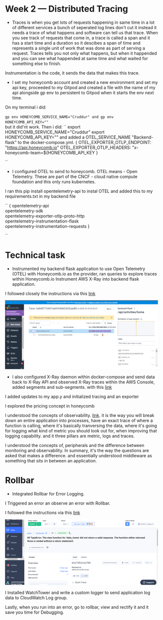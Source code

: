 # Week 2 — Distributed Tracing

- Traces is when you get lots of requests happening in same time in a lot of different services a bunch of seperated log lines don't cut it instead it needs a trace of what happens and software can tell us that trace. When you see track of requests that come in, a trace is called a span and it has a start time and a duration so it descibes a span of time and represents a single unit of work that was done as part of serving a request. Traces tells you not only what happens, but when it happended and you can see what happended at same time and what waited for something else to finish.

Instrumentation is the code, it sends the data that makes this trace.


- I set my honeycomb account and created a new environment and set my api key, proceeded to my Gitpod and created a file with the name of my api alongside gp env to persistent to Gitpod when it starts the env next time.

On my terminal i did:

``gp env HONEYCOMB_SERVICE_NAME="Cruddur" and gp env HONEYCOMB_API_KEY=""
``  
but it did'nt work. Then i did:
``
export HONEYCOMB_SERVICE_NAME="Cruddur" 
export HONEYCOMB_API_KEY="" and added a OTEL_SERVICE_NAME "Backend-flask" to the docker-compose.yml. 
{
  OTEL_EXPORTER_OTLP_ENDPOINT: "https://api.honeycomb.io"
  OTEL_EXPORTER_OTLP_HEADERS: "x-honeycomb-team=${HONEYCOMB_API_KEY
  }
  
  ``
- I configured OTEL to send to honeycomb. OTEL means - Open Telemetry. These are part of the CNCF - cloud native compute foundation and this only runs kubernetes.

I ran this pip install opentelemetry-api to instal OTEL and added this to my requirements.txt in my backend file

`` 
{
opentelemetry-api \
opentelemetry-sdk \
opentelemetry-exporter-otlp-proto-http \
opentelemetry-instrumentation-flask \
opentelemetry-instrumentation-requests
}

``
# Technical task

- Instrumented my backend flask application to use Open Telemetry (OTEL) with Honeycomb.io as the provider, ran queries to explore traces within Honeycomb.io
Instrument AWS X-Ray into backend flask application.

I followed closely the  instructions via this [link](https://www.youtube.com/watch?v=2GD9xCzRId4&list=PLBfufR7vyJJ7k25byhRXJldB5AiwgNnWv&index=30)

![HONEY_COMB](assets/week2.%20Honey%20comb%20OTEL.png)

- I also configured X-Ray daemon within docker-compose and send data back to X-Ray API and observed X-Ray traces within the AWS Console, added segments and sub-segments. with this [link](https://www.youtube.com/watch?v=4SGTW0Db5y0&list=PLBfufR7vyJJ7k25byhRXJldB5AiwgNnWv&index=37)

I added updates to my app.y and initialized tracing and an exporter

I explored the pricing concept in honeycomb

I understood the concepts of observability. [link](https://www.youtube.com/watch?v=bOf4ITxAcXc&list=PLBfufR7vyJJ7k25byhRXJldB5AiwgNnWv&index=31). it is the way you will break down an entire application into processes, have an exact trace of where a function is calling, where it's basically tranversing the data, where it's going for logging what kind of metric you should look out for, when improving that logging capability. and it three pillars are metric, logs and traces.

I understood the concepts of, peripherals and the difference between monitoring and observability. In summary, it's the way the questions are asked that makes a difference. and essentially understood middleware as something that sits in between an application.

# Rollbar

- Integrated Rollbar for Error Logging.

I Triggered an error an observe an error with Rollbar. 

I followed the instructions via this [link](https://www.youtube.com/watch?v=xMBDAb5SEU4&list=PLBfufR7vyJJ7k25byhRXJldB5AiwgNnWv&index=35)

![ROLLBAR](assets/week.2%20Rollbar.png)

I Installed WatchTower and write a custom logger to send application log data to CloudWatch Log group.

Lastly, when you run into an error, go to rollbar, view and rectify it and it save you time for Debugging.
